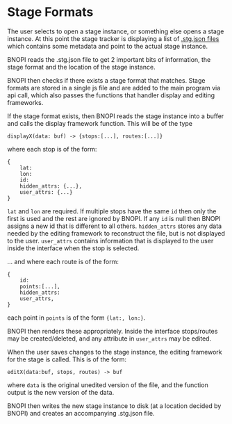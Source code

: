 # Stage Formats

The user selects to open a stage instance, or something else opens a stage instance. At this point the stage tracker is displaying a list of [.stg.json files](/projects/test_project/) which contains some metadata and point to the actual stage instance.

BNOPI reads the .stg.json file to get 2 important bits of information, the stage format and the location of the stage instance.

BNOPI then checks if there exists a stage format that matches. Stage formats are stored in a single js file and are added to the main program via api call, which also passes the functions that handler display and editing frameworks.

If the stage format exists, then BNOPI reads the stage instance into a buffer and calls the display framework function. This will be of the type

	displayX(data: buf) -> {stops:[...], routes:[...]}

where each stop is of the form:
```
{
	lat:
	lon:
	id:
	hidden_attrs: {...},
	user_attrs: {...}
}
```
`lat` and `lon` are required. If multiple stops have the same `id` then only the first is used and the rest are ignored by BNOPI. If any `id` is null then BNOPI assigns a new id that is different to all others. `hidden_attrs` stores any data needed by the editing framework to reconstruct the file, but is not displayed to the user. `user_attrs` contains information that is displayed to the user inside the interface when the stop is selected.

... and where each route is of the form:
```
{
	id:
	points:[...],
	hidden_attrs:
	user_attrs,
}
```
each point in `points` is of the form `{lat:, lon:}`.


BNOPI then renders these appropriately. Inside the interface stops/routes may be created/deleted, and any attribute in `user_attrs` may be edited.

When the user saves changes to the stage instance, the editing framework for the stage is called. This is of the form:

	editX(data:buf, stops, routes) -> buf

where `data` is the original unedited version of the file, and the function output is the new version of the data.

BNOPI then writes the new stage instance to disk (at a location decided by BNOPI) and creates an accompanying .stg.json file.